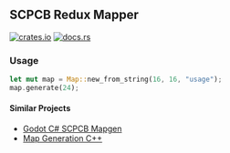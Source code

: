 ## SCPCB Redux Mapper

[![crates.io](https://img.shields.io/crates/v/scpcb_redux_mapper.svg)](https://crates.io/crates/scpcb_redux_mapper) [![docs.rs](https://docs.rs/scpcb_redux_mapper/badge.svg)](https://docs.rs/scpcb_redux_mapper)

### Usage

```rust
let mut map = Map::new_from_string(16, 16, "usage");
map.generate(24);
```

#### Similar Projects
- [Godot C# SCPCB Mapgen](https://github.com/Yni-Viar/scp-mapgen-v3)
- [Map Generation C++](https://undertowgames.com/forum/viewtopic.php?f=11&t=5265#p107608)

